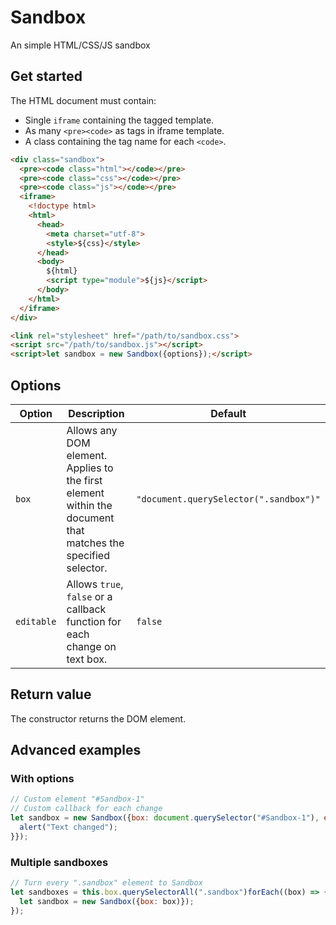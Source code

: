 # Sandbox
An simple HTML/CSS/JS sandbox

## Get started

The HTML document must contain:
- Single `iframe` containing the tagged template.
- As many `<pre><code>` as tags in iframe template.
- A class containing the tag name for each `<code>`.

```html
<div class="sandbox">
  <pre><code class="html"></code></pre>
  <pre><code class="css"></code></pre>
  <pre><code class="js"></code></pre>
  <iframe>
    <!doctype html>
    <html>
      <head>
        <meta charset="utf-8">
        <style>${css}</style>
      </head>
      <body>
        ${html}
        <script type="module">${js}</script>
      </body>
    </html>
  </iframe>
</div>

<link rel="stylesheet" href="/path/to/sandbox.css">
<script src="/path/to/sandbox.js"></script>
<script>let sandbox = new Sandbox({options});</script>
```

## Options

| Option | Description | Default |
|---|---|---|
| `box` | Allows any DOM element. Applies to the first element within the document that matches the specified selector. | `"document.querySelector(".sandbox")"` |
| `editable` | Allows `true`, `false` or a callback function for each change on text box. | `false` |

## Return value

The constructor returns the DOM element.

## Advanced examples
### With options

```js
// Custom element "#Sandbox-1"
// Custom callback for each change 
let sandbox = new Sandbox({box: document.querySelector("#Sandbox-1"), editable: () => {
  alert("Text changed");
}});
```
### Multiple sandboxes

```js
// Turn every ".sandbox" element to Sandbox
let sandboxes = this.box.querySelectorAll(".sandbox")forEach((box) => {
  let sandbox = new Sandbox({box: box)});
});
```
